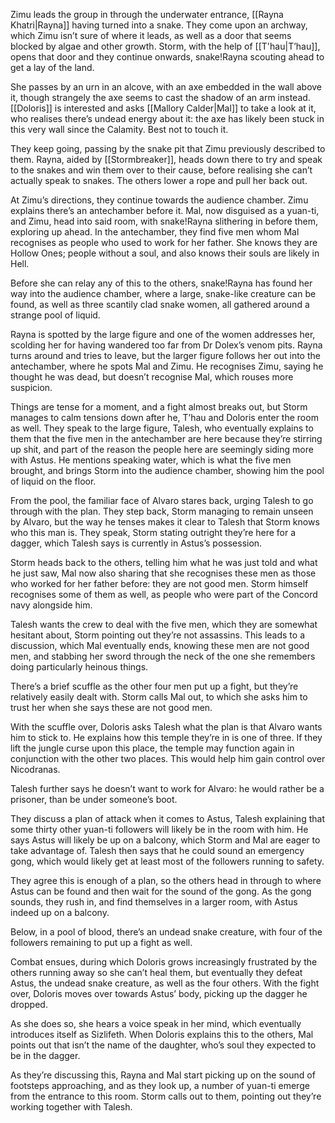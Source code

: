 Zimu leads the group in through the underwater entrance, [[Rayna Khatri|Rayna]] having turned into a snake. They come upon an archway, which Zimu isn’t sure of where it leads, as well as a door that seems blocked by algae and other growth. Storm, with the help of [[T'hau|T’hau]], opens that door and they continue onwards, snake!Rayna scouting ahead to get a lay of the land.

She passes by an urn in an alcove, with an axe embedded in the wall above it, though strangely the axe seems to cast the shadow of an arm instead. [[Doloris]] is interested and asks [[Mallory Calder|Mal]] to take a look at it, who realises there’s undead energy about it: the axe has likely been stuck in this very wall since the Calamity. Best not to touch it.

They keep going, passing by the snake pit that Zimu previously described to them. Rayna, aided by [[Stormbreaker]], heads down there to try and speak to the snakes and win them over to their cause, before realising she can’t actually speak to snakes. The others lower a rope and pull her back out.  

At Zimu’s directions, they continue towards the audience chamber. Zimu explains there’s an antechamber before it. Mal, now disguised as a yuan-ti, and Zimu, head into said room, with snake!Rayna slithering in before them, exploring up ahead. In the antechamber, they find five men whom Mal recognises as people who used to work for her father. She knows they are Hollow Ones; people without a soul, and also knows their souls are likely in Hell. 

Before she can relay any of this to the others, snake!Rayna has found her way into the audience chamber, where a large, snake-like creature can be found, as well as three scantily clad snake women, all gathered around a strange pool of liquid.

Rayna is spotted by the large figure and one of the women addresses her, scolding her for having wandered too far from Dr Dolex’s venom pits. Rayna turns around and tries to leave, but the larger figure follows her out into the antechamber, where he spots Mal and Zimu. He recognises Zimu, saying he thought he was dead, but doesn’t recognise Mal, which rouses more suspicion.  

Things are tense for a moment, and a fight almost breaks out, but Storm manages to calm tensions down after he, T’hau and Doloris enter the room as well. They speak to the large figure, Talesh, who eventually explains to them that the five men in the antechamber are here because they’re stirring up shit, and part of the reason the people here are seemingly siding more with Astus. He mentions speaking water, which is what the five men brought, and brings Storm into the audience chamber, showing him the pool of liquid on the floor. 

From the pool, the familiar face of Alvaro stares back, urging Talesh to go through with the plan. They step back, Storm managing to remain unseen by Alvaro, but the way he tenses makes it clear to Talesh that Storm knows who this man is. They speak, Storm stating outright they’re here for a dagger, which Talesh says is currently in Astus’s possession. 

Storm heads back to the others, telling him what he was just told and what he just saw, Mal now also sharing that she recognises these men as those who worked for her father before: they are not good men. Storm himself recognises some of them as well, as people who were part of the Concord navy alongside him.  

Talesh wants the crew to deal with the five men, which they are somewhat hesitant about, Storm pointing out they’re not assassins. This leads to a discussion, which Mal eventually ends, knowing these men are not good men, and stabbing her sword through the neck of the one she remembers doing particularly heinous things. 

There’s a brief scuffle as the other four men put up a fight, but they’re relatively easily dealt with. Storm calls Mal out, to which she asks him to trust her when she says these are not good men.  

With the scuffle over, Doloris asks Talesh what the plan is that Alvaro wants him to stick to. He explains how this temple they’re in is one of three. If they lift the jungle curse upon this place, the temple may function again in conjunction with the other two places. This would help him gain control over Nicodranas.

Talesh further says he doesn’t want to work for Alvaro: he would rather be a prisoner, than be under someone’s boot.  

They discuss a plan of attack when it comes to Astus, Talesh explaining that some thirty other yuan-ti followers will likely be in the room with him. He says Astus will likely be up on a balcony, which Storm and Mal are eager to take advantage of. Talesh then says that he could sound an emergency gong, which would likely get at least most of the followers running to safety.

They agree this is enough of a plan, so the others head in through to where Astus can be found and then wait for the sound of the gong. As the gong sounds, they rush in, and find themselves in a larger room, with Astus indeed up on a balcony.

Below, in a pool of blood, there’s an undead snake creature, with four of the followers remaining to put up a fight as well.  

Combat ensues, during which Doloris grows increasingly frustrated by the others running away so she can’t heal them, but eventually they defeat Astus, the undead snake creature, as well as the four others. With the fight over, Doloris moves over towards Astus’ body, picking up the dagger he dropped.

As she does so, she hears a voice speak in her mind, which eventually introduces itself as Sizlifeth. When Doloris explains this to the others, Mal points out that isn’t the name of the daughter, who’s soul they expected to be in the dagger.  

As they’re discussing this, Rayna and Mal start picking up on the sound of footsteps approaching, and as they look up, a number of yuan-ti emerge from the entrance to this room. Storm calls out to them, pointing out they’re working together with Talesh.